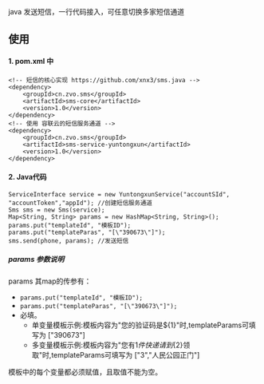 java 发送短信，一行代码接入，可任意切换多家短信通道

## 使用
#### 1. pom.xml 中
````
<!-- 短信的核心实现 https://github.com/xnx3/sms.java -->
<dependency> 
	<groupId>cn.zvo.sms</groupId>
	<artifactId>sms-core</artifactId>
	<version>1.0</version>
</dependency>
<!-- 使用 容联云的短信服务通道 -->
<dependency>
	<groupId>cn.zvo.sms</groupId>
	<artifactId>sms-service-yuntongxun</artifactId>
	<version>1.0</version>
</dependency>
````

#### 2. Java代码

````
ServiceInterface service = new YuntongxunService("accountSId", "accountToken","appId"); //创建短信服务通道
Sms sms = new Sms(service);
Map<String, String> params = new HashMap<String, String>();
params.put("templateId", "模板ID");
params.put("templateParas", "[\"390673\"]");
sms.send(phone, params); //发送短信
````

##### params 参数说明
params 其map的传参有： 


* ```` params.put("templateId", "模板ID"); ```` 
* ```` params.put("templateParas", "[\"390673\"]"); ````
 * 必填。
	* 单变量模板示例:模板内容为"您的验证码是${1}"时,templateParams可填写为 [\"390673\"]
	* 多变量模板示例:模板内容为"您有${1}件快递请到${2}领取"时,templateParams可填写为 ["3","人民公园正门"]

模板中的每个变量都必须赋值，且取值不能为空。  
